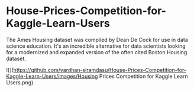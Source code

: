 # House-Prices-Competition-for-Kaggle-Learn-Users
The Ames Housing dataset was compiled by Dean De Cock for use in data science education. It's an incredible alternative for data scientists looking for a modernized and expanded version of the often cited Boston Housing dataset. 

![](https://github.com/vardhan-siramdasu/House-Prices-Competition-for-Kaggle-Learn-Users/images/Housing Prices Competition for Kaggle Learn Users.png)
